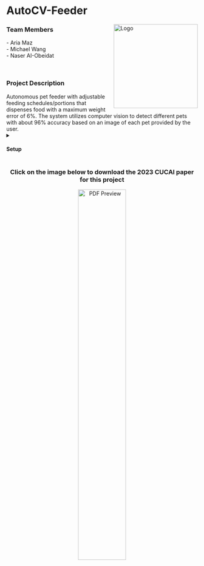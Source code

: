 # AutoCV-Feeder

<a href="https://github.com/AriaMaz">
    <img src="https://github.com/AriaMaz/AutoCV-Feeder/assets/102880878/4f545129-994e-4df6-ac4b-9163c7b2fe3f" align="right" width="221" alt="Logo">
</a>

</a>

<h3 align="left">Team Members</h3>
- Aria Maz <br>
- Michael Wang <br> 
- Naser AI-Obeidat <br>
<p><p>
<br>

<h3 align="left">Project Description</h3>
Autonomous pet feeder with adjustable feeding schedules/portions that dispenses food with a maximum weight error of 6%. The system utilizes computer vision to detect different pets with about 96% accuracy based on an image of each pet provided by the user.
  
  <details>
<summary><h4>Setup</h4></summary>
To use this model, it is recommended to run the following command in your terminal based on your respective opperating system below to create a virtual environment and download the required package managerss, interpreters, and libraries.

#### MacOS

```html
    <p>/bin/bash -c "$(curl -fsSL https://raw.githubusercontent.com/Homebrew/install/HEAD/install.sh)" && brew install python && mkdir BPDAI && cd BPDAI && python3 -m venv BPDAIenv && source BPDAIenv/bin/activate && pip install pandas matplotlib numpy tensorflow keras scik</p>
```

#### Windows

```html
    <p>mkdir BPDAI; cd BPDAI; python -m venv BPDAIenv; .\BPDAIenv\Scripts\Activate; pip install pandas matplotlib numpy tensorflow keras scikit-learn</p>
```

#### Linux

```html
    <p>sudo apt update && sudo apt install python3-venv python3-pip && mkdir BPDAI && cd BPDAI && python3 -m venv BPDAIenv && source BPDAIenv/bin/activate && pip install pandas matplotlib numpy tensorflow keras scikit-learn</p>
```
  </details>

<h3 align="middle">Click on the image below to download the 2023 CUCAI paper for this project</h3>
<div align="center">
    <a href="https://raw.githubusercontent.com/AriaMaz/Motion-Based-Diagnostic-AI-for-BPD/main/CUCAIPaper2023.pdf">
        <img src="https://github.com/AriaMaz/Motion-Based-Diagnostic-AI-for-BPD/assets/102880878/1fa30256-7cda-4465-a899-75f5a40fa87f" width="50%" alt="PDF Preview">
    </a>
</div>
